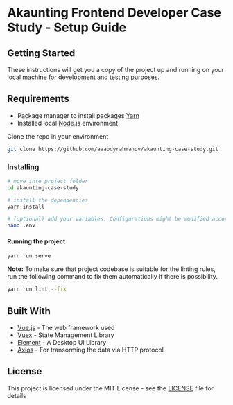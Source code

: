 # Akaunting Frontend Developer Case Study - Setup Guide

## Getting Started
These instructions will get you a copy of the project up and running on your local machine for development and testing purposes.

## Requirements
- Package manager to install packages [Yarn](https://classic.yarnpkg.com/en/docs/install#debian-stable)
- Installed local [Node.js](https://nodejs.org/) environment

Clone the repo in your environment

```bash
git clone https://github.com/aaabdyrahmanov/akaunting-case-study.git
```

### Installing

```bash
# move into project folder
cd akaunting-case-study

# install the dependencies
yarn install

# (optional) add your variables. Configurations might be modified according to the preferences.
nano .env
```

#### Running the project

```bash
yarn run serve
```

**Note:** To make sure that project codebase is suitable for the linting rules, run the following command to fix them automatically if there is possibility. 
```sh
yarn run lint --fix
```

## Built With

* [Vue.js](https://vuejs.org/) - The web framework used
* [Vuex](https://vuex.vuejs.org/) - State Management Library
* [Element](https://element.eleme.io/#/en-US) - A Desktop UI Library
* [Axios](https://github.com/axios/axios) - For transorming the data via HTTP protocol

## License

This project is licensed under the MIT License - see the [LICENSE](LICENSE) file for details
